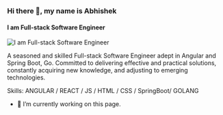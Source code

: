 ### Hi there 👋, my name is Abhishek
#### I am Full-stack Software Engineer
![I am Full-stack Software Engineer]([https://arturssmirnovs.github.io/github-profile-readme-generator/images/banner.png](https://img.freepik.com/premium-photo/astronaut-flying-outer-open-space-which-is-abstract-space-with-blue-purple-nebula-stars-sci-fi-abstract-futuristic-space-background-elements-this-image-furnished-by-nasa-3d-illustration_150455-15547.jpg?w=2000))

A seasoned and skilled Full-stack Software Engineer adept in Angular and Spring Boot, Go. Committed to delivering effective and practical solutions, constantly acquiring new knowledge, and adjusting to emerging technologies.

Skills: ANGULAR / REACT / JS / HTML / CSS / SpringBoot/ GOLANG

- 🔭 I’m currently working on this page. 
